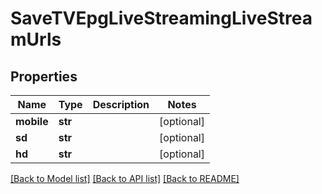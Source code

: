# SaveTVEpgLiveStreamingLiveStreamUrls

## Properties
Name | Type | Description | Notes
------------ | ------------- | ------------- | -------------
**mobile** | **str** |  | [optional] 
**sd** | **str** |  | [optional] 
**hd** | **str** |  | [optional] 

[[Back to Model list]](../README.md#documentation-for-models) [[Back to API list]](../README.md#documentation-for-api-endpoints) [[Back to README]](../README.md)


